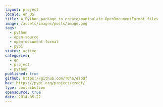 ```yaml
---
layout: project
locale: en_US
title: A Python package to create/manipulate OpenDocumentFormat files
image: /assets/images/posts/image.png
tags:
  - python
  - open-source
  - open-document-format
  - pypi
status: active
categories:
  - en
  - project
  - python
published: true
github: https://github.com/T0ha/ezodf
hex: https://pypi.org/project/ezodf/
type: contribution
opensource: true
date: 2014-05-22
---
```


